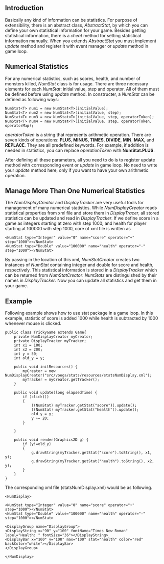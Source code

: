 ## Introduction ##

Basically any kind of information can be statistics. For purpose of extensibility, there is an abstract class, _AbstractStat_, by which you can define your own statistical information for your game. Besides getting statistical information, there is a _cheat_ method for setting statistical information manually. When you extends _AbstractStat_ you must implement _update_ method and register it with event manager or _update_ method in game loop.

## Numerical Statistics ##

For any numerical statistics, such as scores, health, and number of monsters killed, _NumStat_ class is for usage. There are three necessary elements for each _NumStat_: initial value, step and operator. All of them must be defined before using _update_ method. In constructer, a _NumStat_ can be defined as following ways:

```
NumStat<T> num1 = new NumStat<T>(initialValue);
NumStat<T> num2 = new NumStat<T>(initialValue, step);
NumStat<T> num3 = new NumStat<T>(initialValue, step, operatorToken);
NumStat<T> num4 = new NumStat<T>(initialValue, step, operatorToken, operatorMap);
```

_operatorToken_ is a string that represents arithmetic operation. There are seven kinds of operations: **PLUS**, **MINUS**, **TIMES**, **DIVIDE**, **MIN**, **MAX**, and **REPLACE**. They are all predefined keywords. For example, if addition is needed in statistics, you can replace _operationToken_ with  **NumStat.PLUS**.

After defining all these parameters, all you need to do is to register update method with corresponding event or _update_ in game loop. No need to write your _update_ method here, only if you want to have your own arithmetic operation.

## Manage More Than One Numerical Statistics ##

The _NumDisplayCreator_ and _DisplayTracker_ are very useful tools for management of many numerical statistics. While _NumDisplayCreator_ reads statistical properties from xml file and store them in _DisplayTracer_, all stored statistics can be updated and read in _DisplayTracker_.
If we define score in a game as integers starting at zero with step 1000, and health for player starting at 100000 with step 1000, core of xml file is written as

```
<NumStat type="Integer" value="0" name="score" operator="+" step="1000"></NumStat>
<NumStat type="Double" value="100000" name="health" operator="-" step="1000"></NumStat>
```

By passing in the location of this xml, _NumStatCreator_ creates two instances of _NumStat_ containing integer and double for score and health, respectively. This statistical information is stored in a _DisplayTracker_ which can be returned from _NumStatCreator_. _NumStats_ are distinguished by their names in _DisplayTracker_. Now you can update all statistics and get them in your game.

## Example ##

Following example shows how to use stat package in a game loop. In this example, statistic of score is added 1000 while health is subtracted by 1000 whenever mouse is clicked.

```
public class TrickyGame extends Game{
	private NumDisplayCreator myCreator;
	private DisplayTracker myTracker;
	int x1 = 100;
	int x2 = 200;
	int y = 50;
	int old_y = y;
	
	public void initResources() {
        myCreator = new NumDisplayCreator("src/vooga/stats/resources/statsNumDisplay.xml");
        myTracker = myCreator.getTracker();
    }

    public void update(long elapsedTime) {
        if (click())
        {
        	((NumStat) myTracker.getStat("score")).update();
        	((NumStat) myTracker.getStat("health")).update();
        	old_y = y;
        	y += 20;
        }
        
    }

    public void render(Graphics2D g) {
    	if (y!=old_y)
    	{
    		g.drawString(myTracker.getStat("score").toString(), x1, y);
    		g.drawString(myTracker.getStat("health").toString(), x2, y);
    	}
    }
}
```

The corresponding xml file (statsNumDisplay.xml) would be as following.

```
<NumDisplay>

<NumStat type="Integer" value="0" name="score" operator="+" step="1000"></NumStat>
<NumStat type="Double" value="100000" name="health" operator="-" step="1000"></NumStat>

<DisplayGroup name="DisplayGroup">
<DisplayString x="90" y="100" fontName="Times New Roman" label="Health: " fontSize="36"></DisplayString>
<DisplayBar x="100" y="100" max="100" stat="health" color="red" backColor="white"></DisplayBar>
</DisplayGroup>

</NumDisplay>
```